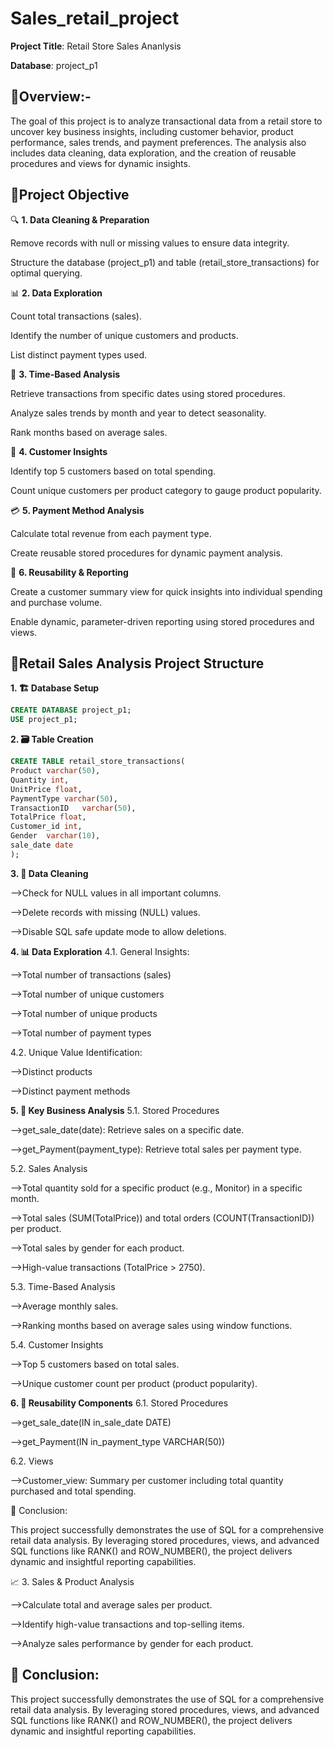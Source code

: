 # Sales_retail_project
**Project Title**: Retail Store Sales Ananlysis 

**Database**: project_p1

## 🔧Overview:-
The goal of this project is to analyze transactional data from a retail store to uncover key business insights, including customer behavior, product performance, sales trends, and payment preferences. The analysis also includes data cleaning, data exploration, and the creation of reusable procedures and views for dynamic insights.

## 🎯Project Objective

🔍 **1. Data Cleaning & Preparation**

Remove records with null or missing values to ensure data integrity.

Structure the database (project_p1) and table (retail_store_transactions) for optimal querying.

📊 **2. Data Exploration**

Count total transactions (sales).

Identify the number of unique customers and products.

List distinct payment types used.

📆 **3. Time-Based Analysis**

Retrieve transactions from specific dates using stored procedures.

Analyze sales trends by month and year to detect seasonality.

Rank months based on average sales.

👥 **4. Customer Insights**

Identify top 5 customers based on total spending.

Count unique customers per product category to gauge product popularity.

💳 **5. Payment Method Analysis**

Calculate total revenue from each payment type.

Create reusable stored procedures for dynamic payment analysis.

📂 **6. Reusability & Reporting**

Create a customer summary view for quick insights into individual spending and purchase volume.

Enable dynamic, parameter-driven reporting using stored procedures and views.


## 📁Retail Sales Analysis Project Structure

**1. 🏗️ Database Setup**

```sql
CREATE DATABASE project_p1;
USE project_p1;
```

**2. 🗃️ Table Creation**

```sql
CREATE TABLE retail_store_transactions(
Product	varchar(50),
Quantity int,
UnitPrice float,
PaymentType	varchar(50),
TransactionID	varchar(50),
TotalPrice float,
Customer_id	int,
Gender	varchar(10),
sale_date date
);
```

**3. 🧹 Data Cleaning**

-->Check for NULL values in all important columns.

-->Delete records with missing (NULL) values.

-->Disable SQL safe update mode to allow deletions.

**4. 📊 Data Exploration**
4.1. General Insights:

-->Total number of transactions (sales)

-->Total number of unique customers

-->Total number of unique products

-->Total number of payment types

4.2. Unique Value Identification:

-->Distinct products

-->Distinct payment methods

**5. 🧠 Key Business Analysis**
5.1. Stored Procedures

-->get_sale_date(date): Retrieve sales on a specific date.

-->get_Payment(payment_type): Retrieve total sales per payment type.

5.2. Sales Analysis

-->Total quantity sold for a specific product (e.g., Monitor) in a specific month.

-->Total sales (SUM(TotalPrice)) and total orders (COUNT(TransactionID)) per product.

-->Total sales by gender for each product.

-->High-value transactions (TotalPrice > 2750).

5.3. Time-Based Analysis

-->Average monthly sales.

-->Ranking months based on average sales using window functions.

5.4. Customer Insights

-->Top 5 customers based on total sales.

-->Unique customer count per product (product popularity).

**6. 🔁 Reusability Components**
6.1. Stored Procedures

-->get_sale_date(IN in_sale_date DATE)

-->get_Payment(IN in_payment_type VARCHAR(50))

6.2. Views

-->Customer_view: Summary per customer including total quantity purchased and total spending.

📌 Conclusion:

This project successfully demonstrates the use of SQL for a comprehensive retail data analysis. By leveraging stored procedures, views, and advanced SQL functions like RANK() and ROW_NUMBER(), the project delivers dynamic and insightful reporting capabilities.

📈 3. Sales & Product Analysis

-->Calculate total and average sales per product.

-->Identify high-value transactions and top-selling items.

-->Analyze sales performance by gender for each product.

## 📌 Conclusion:

This project successfully demonstrates the use of SQL for a comprehensive retail data analysis. By leveraging stored procedures, views, and advanced SQL functions like RANK() and ROW_NUMBER(), the project delivers dynamic and insightful reporting capabilities.
